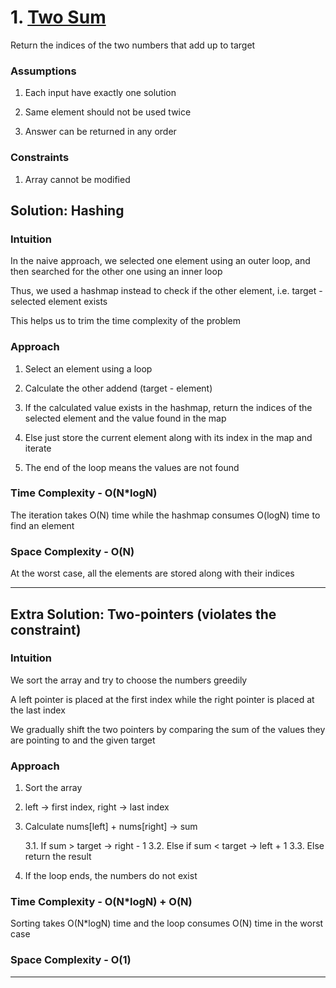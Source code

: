 # 1. [Two Sum](https://leetcode.com/problems/two-sum/description/)

Return the indices of the two numbers that add up to target

### Assumptions

1. Each input have exactly one solution

2. Same element should not be used twice

3. Answer can be returned in any order

### Constraints

1. Array cannot be modified

## Solution: Hashing

### Intuition

In the naive approach, we selected one element using an outer loop, and then searched for the other one using an inner loop

Thus, we used a hashmap instead to check if the other element, i.e. target - selected element exists

This helps us to trim the time complexity of the problem

### Approach

1. Select an element using a loop

2. Calculate the other addend (target - element)

3. If the calculated value exists in the hashmap, return the indices of the selected element and the value found in the map

4. Else just store the current element along with its index in the map and iterate

5. The end of the loop means the values are not found

### Time Complexity - O(N\*logN)

The iteration takes O(N) time while the hashmap consumes O(logN) time to find an element

### Space Complexity - O(N)

At the worst case, all the elements are stored along with their indices

<hr/>

## Extra Solution: Two-pointers (violates the constraint)

### Intuition

We sort the array and try to choose the numbers greedily

A left pointer is placed at the first index while the right pointer is placed at the last index

We gradually shift the two pointers by comparing the sum of the values they are pointing to and the given target

### Approach

1. Sort the array

2. left -> first index, right -> last index

3. Calculate nums[left] + nums[right] -> sum

   3.1. If sum > target -> right - 1
   3.2. Else if sum < target -> left + 1
   3.3. Else return the result

4. If the loop ends, the numbers do not exist

### Time Complexity - O(N\*logN) + O(N)

Sorting takes O(N\*logN) time and the loop consumes O(N) time in the worst case

### Space Complexity - O(1)

<hr/>
